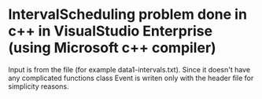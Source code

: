 # IntervalScheduling problem done in c++ in VisualStudio Enterprise (using Microsoft c++ compiler)
Input is from the file (for example data1-intervals.txt). Since it doesn't have any complicated functions class Event is writen only with the header file for simplicity reasons.
